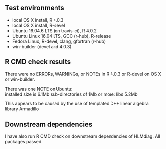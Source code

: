 ## Test environments
* local OS X install, R 4.0.3
* local OS X install, R-devel
* Ubuntu 16.04.6 LTS (on travis-ci), R 4.0.2
* Ubuntu Linux 16.04 LTS, GCC (r-hub), R-release
* Fedora Linux, R-devel, clang, gfortran (r-hub)
* win-builder (devel and 4.0.3)

## R CMD check results
There were no ERRORs, WARNINGs, or NOTEs in R 4.0.3 or R-devel on 
  OS X or win-builder.

There was one NOTE on Ubuntu:   
   installed size is  6.1Mb
     sub-directories of 1Mb or more:
       libs   5.2Mb

   This appears to be caused by the use of templated C++ linear 
   algebra library Armadillo

## Downstream dependencies

I have also run R CMD check on downstream dependencies of HLMdiag.
All packages passed.
